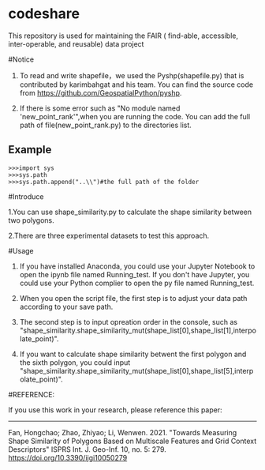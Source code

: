 # codeshare

This repository is used for maintaining the FAIR ( find-able, accessible, inter-operable, and reusable) data project

#Notice
1. To read and write shapefile，we used the Pyshp(shapefile.py) that is contributed by karimbahgat and his team. You can find the source code from https://github.com/GeospatialPython/pyshp.

2. If there is some error such as "No module named 'new_point_rank'",when you are running the code. You can add the full path of file(new_point_rank.py) to the directories list. 
## Example
    >>>import sys
    >>>sys.path
    >>>sys.path.append("..\\")#the full path of the folder

#Introduce

1.You can use shape_similarity.py to calculate the shape similarity between two polygons.

2.There are three experimental datasets to test this approach.

#Usage

1. If you have installed Anaconda, you could use your Jupyter Notebook to open the ipynb file named Running_test. If you don't have Jupyter, you could use your Python complier to open the 
py file named Running_test.

2. When you open the script file, the first step is to adjust your data path according to your save path.

3. The second step is to input opreation order in the console, such as "shape_similarity.shape_similarity_mut(shape_list[0],shape_list[1],interpolate_point)". 

4. If you want to calculate shape similarity betwent the first polygon and the sixth polygon, you could input "shape_similarity.shape_similarity_mut(shape_list[0],shape_list[5],interpolate_point)".

#REFERENCE:

If you use this work in your research, please reference this paper:

--------------------------------------------------------------------------------
 Fan, Hongchao; Zhao, Zhiyao; Li, Wenwen. 2021. "Towards Measuring Shape Similarity of Polygons Based on Multiscale Features and Grid Context Descriptors"
 ISPRS Int. J. Geo-Inf. 10, no. 5: 279. https://doi.org/10.3390/ijgi10050279
